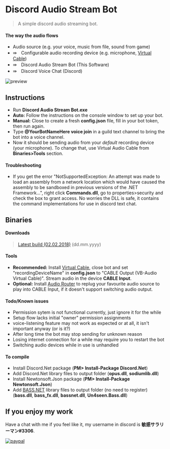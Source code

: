 # Discord Audio Stream Bot
>A simple discord audio streaming bot.

#### The way the audio flows
* Audio source (e.g. your voice, music from file, sound from game)
* ⇛　Configurable audio recording device (e.g. microphone, [Virtual Cable](https://www.vb-audio.com/Cable/index.htm))
* ⇛　Discord Audio Stream Bot (This Software)
* ⇛　Discord Voice Chat (Discord)

![preview](https://drive.google.com/uc?export=download&id=0B6898q95NTM3aG5JU3E3YjdiSk0)

## Instructions
* Run **Discord Audio Stream Bot.exe**
* **Auto:** Follow the instructions on the console window to set up your bot.
* **Manual:** Close to create a fresh **config.json** file, fill in your bot token, then run again.
* Type **@YourBotNameHere voice join** in a guild text channel to bring the bot into a voice channel.
* Now it should be sending audio from your *default* recording device (your microphone). To change that, use Virtual Audio Cable from **Binaries>Tools** section.

#### Troubleshooting
* If you get the error "NotSupportedException: An attempt was made to load an assembly from a network location which would have caused the assembly to be sandboxed in previous versions of the .NET Framework...", right click **Commands.dll**, go to properties>security and check the box to grant access. No worries the DLL is safe, it contains the command implementations for use in discord text chat.

## Binaries
#### Downloads
>[Latest build (02.02.2018)](https://goo.gl/S3JqnG) (dd.mm.yyyy)

#### Tools
* **Recommended:** Install [Virtual Cable](https://www.vb-audio.com/Cable/index.htm), close bot and set "recordingDeviceName" in **config.json** to "CABLE Output (VB-Audio Virtual Cable)". Stream audio in the device **CABLE Input**.
* **Optional:** Install [Audio Router](https://github.com/audiorouterdev/audio-router) to replug your favourite audio source to play into CABLE Input, if it doesn't support switching audio output.

#### Todo/Known issues
* Permission sytem is not functional currently, just ignore it for the while
* Setup flow lacks initial "owner" permission assignments
* voice-listening feature may not work as expected or at all, it isn't important anyway (or is it?)
* After long time the bot may stop sending for unknown reason
* Losing internet connection for a while may require you to restart the bot
* Switching audio devices while in use is unhandled

#### To compile
* Install Discord.Net package (**PM> Install-Package Discord.Net**)
* Add Discord.Net library files to output folder (**opus.dll**, **sodiumlib.dll**)
* Install Newtonsoft.Json package (**PM> Install-Package Newtonsoft.Json**)
* Add [BASS.NET](http://bass.radio42.com/bass_register.html) library files to output folder (no need to register) (**bass.dll**, **bass_fx.dll**, **bassnet.dll**, **Un4seen.Bass.dll**)

## If you enjoy my work
Have a chat with me if you feel like it, my username in discord is **敏感サラリーマン#3306**.

[![paypal](https://www.paypalobjects.com/en_US/i/btn/btn_donateCC_LG.gif)](https://goo.gl/x3BXFW)
